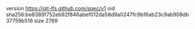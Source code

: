 version https://git-lfs.github.com/spec/v1
oid sha256:be8389f752eb92f846abef012da58d9a0247fc9b16ab23c9ab908db37759b516
size 2769
